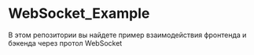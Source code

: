 # WebSocket_Example
В этом репозитории вы найдете пример взаимодействия фронтенда и бэкенда через протол WebSocket
